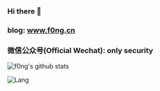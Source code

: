 ### Hi there 👋

<!--
**f0ng/f0ng** is a ✨ _special_ ✨ repository because its `README.md` (this file) appears on your GitHub profile.

Here are some ideas to get you started:

- 🔭 I’m currently working on ...
- 🌱 I’m currently learning ...
- 👯 I’m looking to collaborate on ...
- 🤔 I’m looking for help with ...
- 💬 Ask me about ...
- 📫 How to reach me: ...
- 😄 Pronouns: ...
- ⚡ Fun fact: ...
-->
### blog: www.f0ng.cn
### 微信公众号(Official Wechat): only security

![f0ng's github stats](https://github-readme-stats.vercel.app/api?username=f0ng&count_private=true&show_icons=true)



![Lang](https://github-readme-stats.vercel.app/api/top-langs/?username=f0ng&layout=compact)
